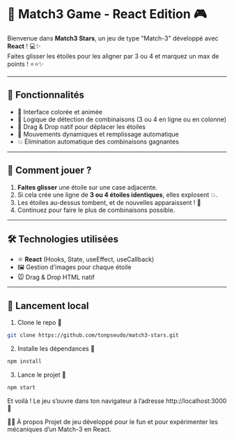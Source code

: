 # 🌟 Match3 Game - React Edition 🎮

Bienvenue dans **Match3 Stars**, un jeu de type "Match-3" développé avec **React** ! 💻✨  
Faites glisser les étoiles pour les aligner par 3 ou 4 et marquez un max de points ! ⭐⭐✨

---

## 🚀 Fonctionnalités

- 🎨 Interface colorée et animée
- 🧠 Logique de détection de combinaisons (3 ou 4 en ligne ou en colonne)
- 🧲 Drag & Drop natif pour déplacer les étoiles
- 🔄 Mouvements dynamiques et remplissage automatique
- 💥 Élimination automatique des combinaisons gagnantes

---

## 🧩 Comment jouer ?

1. **Faites glisser** une étoile sur une case adjacente.
2. Si cela crée une ligne de **3 ou 4 étoiles identiques**, elles explosent 💥.
3. Les étoiles au-dessus tombent, et de nouvelles apparaissent ! 🌈
4. Continuez pour faire le plus de combinaisons possible.

---

## 🛠️ Technologies utilisées

- ⚛️ **React** (Hooks, State, useEffect, useCallback)
- 🖼️ Gestion d’images pour chaque étoile
- 🐭 Drag & Drop HTML natif

---

## 🧪 Lancement local

1. Clone le repo 🧬  
```bash
git clone https://github.com/tonpseudo/match3-stars.git 
```

2. Installe les dépendances 🔧
```bash
npm install
```

3. Lance le projet 🚀
```bash
npm start
```


Et voilà ! Le jeu s’ouvre dans ton navigateur à l’adresse http://localhost:3000 🎉


🧙‍♂️ À propos
Projet de jeu développé pour le fun et pour expérimenter les mécaniques d’un Match-3 en React.